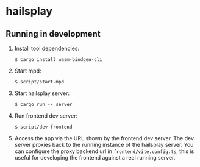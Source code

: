 # hailsplay

## Running in development

1. Install tool dependencies:
   ```sh-session
   $ cargo install wasm-bindgen-cli
   ```

2. Start mpd:
   ```sh-session
   $ script/start-mpd
   ```

3. Start hailsplay server:
   ```sh-session
   $ cargo run -- server
   ```

4. Run frontend dev server:
   ```sh-session
   $ script/dev-frontend
   ```

5. Access the app via the URL shown by the frontend dev server. The dev server proxies back to the running instance of the hailsplay server. You can configure the proxy backend url in `frontend/vite.config.ts`, this is useful for developing the frontend against a real running server.
